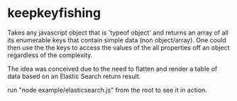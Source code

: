 keepkeyfishing
==============

Takes any javascript object that is 'typeof object' and returns an array of all its enumerable keys that contain simple data (non object/array). One could then use the the keys to access the values of the all properties off an object regardless of the complexity. 

The idea was conceived due to the need to flatten and render a table of data based on an Elastic Search return result.

run "node example/elasticsearch.js" from the root to see it in action.